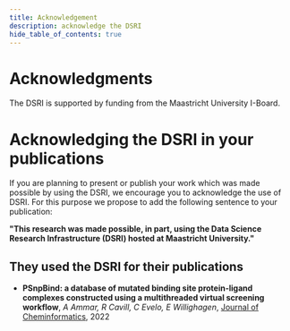 ```yaml
---
title: Acknowledgement
description: acknowledge the DSRI 
hide_table_of_contents: true
---
```


# Acknowledgments

The DSRI is supported by funding from the Maastricht University I-Board.

# Acknowledging the DSRI in your publications

If you are planning to present or publish your work which was made possible by using the DSRI, we encourage you to acknowledge the use of DSRI. For this purpose we propose to add the following sentence to your publication: 

**"This research was made possible, in part, using the Data Science Research Infrastructure (DSRI) hosted at Maastricht University."**

## They used the DSRI for their publications

* **PSnpBind: a database of mutated binding site protein-ligand complexes constructed using a multithreaded virtual screening workflow**, *A Ammar, R Cavill, C Evelo, E Willighagen*, [Journal of Cheminformatics](https://link.springer.com/article/10.1186/s13321-021-00573-5), 2022